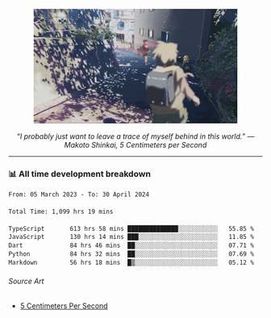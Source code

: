 <p align="center"><img src="asset/header.jpg" width="80%"/></p>
<p align="center"><i>“I probably just want to leave a trace of myself behind in this world.” ― Makoto Shinkai, 5 Centimeters per Second</i></p>

---
<!--
<details>
  <summary>📃 My Resume</summary>

### Education

- 📖 **Computer Science**\
📆 10/2021 - present\
📍 **Thang Long University** - Hoang Mai, Hanoi, Vietnam

### Experience

<img align="right" src="https://img.shields.io/badge/Figma-F24E1E?style=flat&logo=figma&logoColor=white"/>
<img align="right" src="https://img.shields.io/badge/node.js-6DA55F?style=flat&logo=node.js&logoColor=white"/>
<img align="right" src="https://img.shields.io/badge/Next.js-black?style=flat&logo=next.js&logoColor=white"/>
<img align="right" src="https://img.shields.io/badge/TypeScript-007ACC?style=flat&logo=typescript&logoColor=white"/>


- 👨‍💻 **Frontend Web Intern**\
📆 07/2023 - present\
📍 **MQ ICT Solutions** - Hoang Mai, Hanoi, Vietnam
</details> 
-->

### 📊 All time development breakdown

<!--START_SECTION:waka-->

```txt
From: 05 March 2023 - To: 30 April 2024

Total Time: 1,099 hrs 19 mins

TypeScript       613 hrs 58 mins ██████████████░░░░░░░░░░░   55.85 %
JavaScript       130 hrs 14 mins ███░░░░░░░░░░░░░░░░░░░░░░   11.85 %
Dart             84 hrs 46 mins  ██░░░░░░░░░░░░░░░░░░░░░░░   07.71 %
Python           84 hrs 32 mins  ██░░░░░░░░░░░░░░░░░░░░░░░   07.69 %
Markdown         56 hrs 18 mins  █▒░░░░░░░░░░░░░░░░░░░░░░░   05.12 %
```

<!--END_SECTION:waka-->

###### Source Art

-  [5 Centimeters Per Second](https://wallhaven.cc/w/nrowq1)

